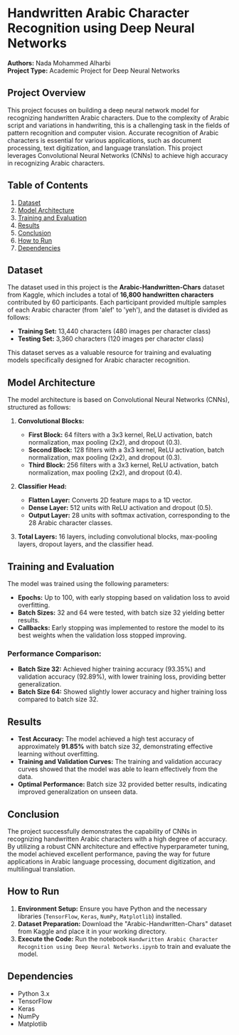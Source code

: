 # Handwritten Arabic Character Recognition using Deep Neural Networks

**Authors:** Nada Mohammed Alharbi  
**Project Type:** Academic Project for Deep Neural Networks  

## Project Overview
This project focuses on building a deep neural network model for recognizing handwritten Arabic characters. Due to the complexity of Arabic script and variations in handwriting, this is a challenging task in the fields of pattern recognition and computer vision. Accurate recognition of Arabic characters is essential for various applications, such as document processing, text digitization, and language translation. This project leverages Convolutional Neural Networks (CNNs) to achieve high accuracy in recognizing Arabic characters.

## Table of Contents
1. [Dataset](#dataset)
2. [Model Architecture](#model-architecture)
3. [Training and Evaluation](#training-and-evaluation)
4. [Results](#results)
5. [Conclusion](#conclusion)
6. [How to Run](#how-to-run)
7. [Dependencies](#dependencies)

## Dataset
The dataset used in this project is the **Arabic-Handwritten-Chars** dataset from Kaggle, which includes a total of **16,800 handwritten characters** contributed by 60 participants. Each participant provided multiple samples of each Arabic character (from 'alef' to 'yeh'), and the dataset is divided as follows:
- **Training Set:** 13,440 characters (480 images per character class)
- **Testing Set:** 3,360 characters (120 images per character class)

This dataset serves as a valuable resource for training and evaluating models specifically designed for Arabic character recognition.

## Model Architecture
The model architecture is based on Convolutional Neural Networks (CNNs), structured as follows:

1. **Convolutional Blocks:**
   - **First Block:** 64 filters with a 3x3 kernel, ReLU activation, batch normalization, max pooling (2x2), and dropout (0.3).
   - **Second Block:** 128 filters with a 3x3 kernel, ReLU activation, batch normalization, max pooling (2x2), and dropout (0.3).
   - **Third Block:** 256 filters with a 3x3 kernel, ReLU activation, batch normalization, max pooling (2x2), and dropout (0.4).

2. **Classifier Head:**
   - **Flatten Layer:** Converts 2D feature maps to a 1D vector.
   - **Dense Layer:** 512 units with ReLU activation and dropout (0.5).
   - **Output Layer:** 28 units with softmax activation, corresponding to the 28 Arabic character classes.

3. **Total Layers:** 16 layers, including convolutional blocks, max-pooling layers, dropout layers, and the classifier head.

## Training and Evaluation
The model was trained using the following parameters:
- **Epochs:** Up to 100, with early stopping based on validation loss to avoid overfitting.
- **Batch Sizes:** 32 and 64 were tested, with batch size 32 yielding better results.
- **Callbacks:** Early stopping was implemented to restore the model to its best weights when the validation loss stopped improving.

### Performance Comparison:
- **Batch Size 32:** Achieved higher training accuracy (93.35%) and validation accuracy (92.89%), with lower training loss, providing better generalization.
- **Batch Size 64:** Showed slightly lower accuracy and higher training loss compared to batch size 32.

## Results
- **Test Accuracy:** The model achieved a high test accuracy of approximately **91.85%** with batch size 32, demonstrating effective learning without overfitting.
- **Training and Validation Curves:** The training and validation accuracy curves showed that the model was able to learn effectively from the data.
- **Optimal Performance:** Batch size 32 provided better results, indicating improved generalization on unseen data.

## Conclusion
The project successfully demonstrates the capability of CNNs in recognizing handwritten Arabic characters with a high degree of accuracy. By utilizing a robust CNN architecture and effective hyperparameter tuning, the model achieved excellent performance, paving the way for future applications in Arabic language processing, document digitization, and multilingual translation.

## How to Run
1. **Environment Setup:** Ensure you have Python and the necessary libraries (`TensorFlow`, `Keras`, `NumPy`, `Matplotlib`) installed.
2. **Dataset Preparation:** Download the "Arabic-Handwritten-Chars" dataset from Kaggle and place it in your working directory.
3. **Execute the Code:** Run the notebook `Handwritten Arabic Character Recognition using Deep Neural Networks.ipynb` to train and evaluate the model.

## Dependencies
- Python 3.x
- TensorFlow
- Keras
- NumPy
- Matplotlib
